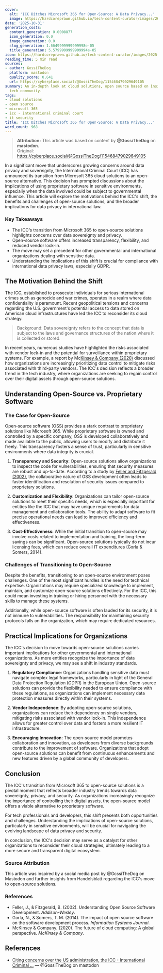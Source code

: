 ```yaml
---
cover:
  alt: 'ICC Ditches Microsoft 365 for Open-Source: A Data Privacy...'
  image: https://hardcoreprawn.github.io/tech-content-curator/images/2025-10-31-icc-ditches-microsoft-365.png
date: '2025-10-31'
generation_costs:
  content_generation: 0.0008877
  icon_generation: 0.0
  image_generation: 0.0
  slug_generation: 1.6649999999999998e-05
  title_generation: 5.5799999999999994e-05
icon: https://hardcoreprawn.github.io/tech-content-curator/images/2025-10-31-icc-ditches-microsoft-365-icon.png
reading_time: 5 min read
sources:
- author: GossiTheDog
  platform: mastodon
  quality_score: 0.641
  url: https://cyberplace.social/@GossiTheDog/115468479029649105
summary: An in-depth look at cloud solutions, open source based on insights from the
  tech community.
tags:
- cloud solutions
- open source
- microsoft 365
- icc - international criminal court
- it security
title: 'ICC Ditches Microsoft 365 for Open-Source: A Data Privacy...'
word_count: 968
---
```


> **Attribution:** This article was based on content by **@GossiTheDog** on **mastodon**.  
> Original: https://cyberplace.social/@GossiTheDog/115468479029649105

In a significant move that underscores growing concerns around data privacy and sovereignty, the International Criminal Court (ICC) has announced its transition from Microsoft 365 cloud solutions to an open-source alternative. This decision has prompted discussions about the implications of using proprietary software in sensitive environments, especially when the data involved could be subject to governmental influence. This article will explore the motivations behind the ICC's shift, the benefits and challenges of open-source solutions, and the broader implications for data privacy in international law.

### Key Takeaways
- The ICC's transition from Microsoft 365 to open-source solutions highlights concerns over data sovereignty and privacy.
- Open-source software offers increased transparency, flexibility, and reduced vendor lock-in.
- The move may set a precedent for other governmental and international organizations dealing with sensitive data.
- Understanding the implications of this shift is crucial for compliance with international data privacy laws, especially GDPR.

## The Motivation Behind the Shift

The ICC, established to prosecute individuals for serious international crimes such as genocide and war crimes, operates in a realm where data confidentiality is paramount. Recent geopolitical tensions and concerns regarding the U.S. government's potential access to data stored on American cloud infrastructures have led the ICC to reconsider its cloud strategy. 

> Background: Data sovereignty refers to the concept that data is subject to the laws and governance structures of the nation where it is collected or stored.

In recent years, numerous studies have highlighted the risks associated with vendor lock-in and the potential for surveillance within proprietary systems. For example, a report by Mc[Kinsey & Company (2020)](https://doi.org/10.7591/cornell/9781501750540.003.0003) discussed how organizations are increasingly prioritizing data control to mitigate risks associated with third-party vendors. The ICC's decision reflects a broader trend in the tech industry, where organizations are seeking to regain control over their digital assets through open-source solutions.

## Understanding Open-Source vs. Proprietary Software

### The Case for Open-Source

Open-source software (OSS) provides a stark contrast to proprietary solutions like Microsoft 365. While proprietary software is owned and controlled by a specific company, OSS is developed collaboratively and made available to the public, allowing users to modify and distribute it freely. This transparency fosters a sense of trust, particularly in sensitive environments where data integrity is crucial.

1. **Transparency and Security**: Open-source solutions allow organizations to inspect the code for vulnerabilities, ensuring that security measures are robust and up-to-date. According to a study by [Feller and Fitzgerald (2002)](https://doi.org/10.1049/ip-sen:20020363), the collaborative nature of OSS development often leads to faster identification and resolution of security issues compared to proprietary solutions.

2. **Customization and Flexibility**: Organizations can tailor open-source solutions to meet their specific needs, which is especially important for entities like the ICC that may have unique requirements for data management and collaboration tools. The ability to adapt software to fit precise operational needs can lead to improved efficiency and effectiveness.

3. **Cost-Effectiveness**: While the initial transition to open-source may involve costs related to implementation and training, the long-term savings can be significant. Open-source solutions typically do not incur licensing fees, which can reduce overall IT expenditures (Gorla & Somers, 2014).

### Challenges of Transitioning to Open-Source

Despite the benefits, transitioning to an open-source environment poses challenges. One of the most significant hurdles is the need for technical expertise. Organizations may require specialized knowledge to implement, maintain, and customize open-source solutions effectively. For the ICC, this could mean investing in training or hiring personnel with the necessary skills to manage these systems.

Additionally, while open-source software is often lauded for its security, it is not immune to vulnerabilities. The responsibility for maintaining security protocols falls on the organization, which may require dedicated resources. 

## Practical Implications for Organizations

The ICC's decision to move towards open-source solutions carries important implications for other governmental and international organizations. As more entities recognize the importance of data sovereignty and privacy, we may see a shift in industry standards. 

1. **Regulatory Compliance**: Organizations handling sensitive data must navigate complex legal frameworks, particularly in light of the General Data Protection Regulation (GDPR) in the European Union. Open-source solutions can provide the flexibility needed to ensure compliance with these regulations, as organizations can implement necessary data protection measures directly within their systems.

2. **Vendor Independence**: By adopting open-source solutions, organizations can reduce their dependency on single vendors, mitigating risks associated with vendor lock-in. This independence allows for greater control over data and fosters a more resilient IT infrastructure.

3. **Encouraging Innovation**: The open-source model promotes collaboration and innovation, as developers from diverse backgrounds contribute to the improvement of software. Organizations that adopt open-source solutions can benefit from continuous enhancements and new features driven by a global community of developers.

## Conclusion

The ICC's transition from Microsoft 365 to open-source solutions is a pivotal moment that reflects broader industry trends towards data sovereignty, privacy, and security. As organizations increasingly recognize the importance of controlling their digital assets, the open-source model offers a viable alternative to proprietary software. 

For tech professionals and developers, this shift presents both opportunities and challenges. Understanding the implications of open-source solutions, particularly in sensitive environments, will be crucial for navigating the evolving landscape of data privacy and security. 

In conclusion, the ICC's decision may serve as a catalyst for other organizations to reconsider their cloud strategies, ultimately leading to a more secure and transparent digital ecosystem.

### Source Attribution
This article was inspired by a social media post by @GossiTheDog on Mastodon and further insights from Handelsblatt regarding the ICC's move to open-source solutions. 

### References
- Feller, J., & Fitzgerald, B. (2002). Understanding Open Source Software Development. *Addison-Wesley*.
- Gorla, N., & Somers, T. M. (2014). The impact of open source software on the software development process. *Information Systems Journal*.
- McKinsey & Company. (2020). The future of cloud computing: A global perspective. *McKinsey & Company*.

## References

- [Citing concerns over the US administration, the ICC - International Criminal ...](https://cyberplace.social/@GossiTheDog/115468479029649105) — @GossiTheDog on mastodon
